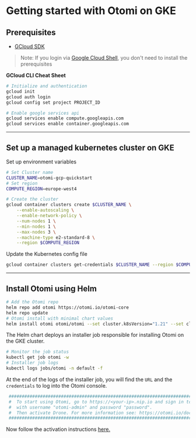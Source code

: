 # Getting started with Otomi on GKE

## Prerequisites

- [GCloud SDK](https://cloud.google.com/sdk/docs/install)

>Note: If you login via [Google Cloud Shell](https://cloud.google.com/shell), you don't need to install the prerequisites

**GCloud CLI Cheat Sheet**

```bash
# Initialize and authentication
gcloud init
gcloud auth login
gcloud config set project PROJECT_ID

# Enable google services api
gcloud services enable compute.googleapis.com
gcloud services enable container.googleapis.com
```

---

## Set up a managed kubernetes cluster on GKE

Set up environment variables

```bash
# Set Cluster name
CLUSTER_NAME=otomi-gcp-quickstart
# Set region
COMPUTE_REGION=europe-west4
```

```bash
# Create the cluster 
gcloud container clusters create $CLUSTER_NAME \
    --enable-autoscaling \
    --enable-network-policy \
    --num-nodes 1 \
    --min-nodes 1 \
    --max-nodes 3 \
    --machine-type e2-standard-8 \
    --region $COMPUTE_REGION
```

Update the Kubernetes config file

```bash
gcloud container clusters get-credentials $CLUSTER_NAME --region $COMPUTE_REGION
```

---

## Install Otomi using Helm

```bash
# Add the Otomi repo
helm repo add otomi https://otomi.io/otomi-core 
helm repo update
# Otomi install with minimal chart values
helm install otomi otomi/otomi --set cluster.k8sVersion="1.21" --set cluster.name=$CLUSTER_NAME --set cluster.provider=google
```

The Helm chart deploys an installer job responsible for installing Otomi on the GKE cluster.

```bash
# Monitor the job status
kubectl get job otomi -w
# Installer job logs
kubectl logs jobs/otomi -n default -f
```

At the end of the logs of the installer job, you will find the `URL` and the `credentials` to log into the Otomi console.

```bash
 ########################################################################################                                      
 #  To start using Otomi, go to https://<your-ip>.nip.io and sign in to the web console 
 #  with username "otomi-admin" and password "password".
 #  Then activate Drone. For more information see: https://otomi.io/docs/installation/activation
 ########################################################################################
```

Now follow the activation instructions [here.](https:otomi.io/docs/get-started/activation)
